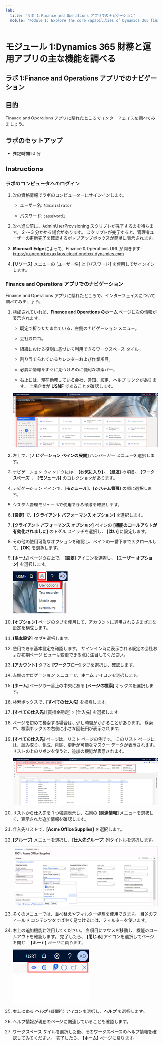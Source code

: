 ```yaml
---
lab:
  title: 'ラボ 1:Finance and Operations アプリでのナビゲーション'
  module: 'Module 1: Explore the core capabilities of Dynamics 365 finance and operations apps'
---
```


# モジュール 1:Dynamics 365 財務と運用アプリの主な機能を調べる

## ラボ 1:Finance and Operations アプリでのナビゲーション

## 目的

Finance and Operations アプリに馴れたところでインターフェイスを調べてみましょう。

## ラボのセットアップ

- **推定時間**:10 分

## Instructions

### ラボのコンピュータへのログイン

1.  次の資格情報でラボのコンピューターにサインインします。

    - ユーザー名: `Administrator`

    - パスワード: `pass@word1`

1.  次へ進む前に、AdminUserProvisioning スクリプトが完了するのを待ちます。 2 ～ 3 分かかる場合があります。 スクリプトが完了すると、管理者ユーザーの更新完了を確認するポップアップボックスが簡単に表示されます。 

1.  **Microsoft Edge** によって、Finance & Operations URL が開きます: <https://usnconeboxax1aos.cloud.onebox.dynamics.com>

1.  **[リソース]** メニューの [ユーザー名] と [パスワード] を使用してサインインします。 


### Finance and Operations アプリでのナビゲーション

Finance and Operations アプリに馴れたところで、インターフェイスについて調べてみましょう。

1.  構成されていれば、**Finance and Operations のホーム** ページに次の情報が表示されます。

    - 既定で折りたたまれている、左側のナビゲーション メニュー。

    - 会社のロゴ。

    - 組織における役割に基づいて利用できるワークスペース タイル。

    - 割り当てられているカレンダーおよび作業項目。

    - 必要な情報をすぐに見つけるのに便利な検索バー。

    - 右上には、現在勤務している会社、通知、設定、ヘルプ リンクがあります。 上場企業が **USMF** であることを確認します。

    ![領域が強調表示された、Dynamics 365 財務と運用ホーム ページのスクリーンショット。](./media/lab-navigate-finance-and-operations-apps-04.png)

2.  左上で、**[ナビゲーション ペインの展開]** ハンバーガー メニューを選択します。

3.  ナビゲーション ウィンドウには、 **[お気に入り]** 、 **[最近]** の項目、 **[ワークスペース]** 、 **[モジュール]** のコレクションがあります。

4.  ナビゲーション ペインで、**[モジュール]**、**[システム管理]** の順に選択します。

5.  システム管理モジュールで使用できる領域を確認します。

6.  **[設定]** で、**[クライアント パフォーマンス オプション]** を選択します。

7.  **[クライアント パフォーマンス オプション]** ペインの **[機能のコールアウトが有効化されました]** のトグル スイッチを選択し、 **[はい]** に設定します。

8.  その他の使用可能なオプションを確認し、ペインの一番下までスクロールして、**[OK]** を選択します。

9.  **[ホーム]** ページの右上で、 **[設定]** アイコンを選択し、 **[ユーザー オプション]** を選択します。

    ![設定アイコンとユーザー オプション ドロップダウン リストのスクリーンショット。](./media/lab-navigate-finance-and-operations-apps-05.png)

10. **[オプション]** ページのタブを使用して、アカウントに適用されるさまざまな設定を構成します。

11. **[基本設定]** タブを選択します。

12. 使用できる基本設定を確認します。 サインイン時に表示される既定の会社および初期ページ ビューは変更できる点に注目してください。

13. **[アカウント]** タブと **[ワークフロー]** タブを選択し、確認します。

14. 左側のナビゲーション メニューで、**ホーム** アイコンを選択します。

15. **[ホーム]** ページの一番上の中央にある **[ページの検索]** ボックスを選択します。

16. 検索ボックスで、**[すべての仕入先]** を検索します。

17. **[すべての仕入先]** [買掛金勘定] > [仕入先] を選択します

18. ページを初めて検索する場合は、少し時間がかかることがあります。 検索中、検索ボックスの右側に小さな回転円が表示されます。

19. **[すべての仕入先]** ページは、リスト ページの例です。 このリスト ページには、読み取り、作成、削除、更新が可能なマスター データが表示されます。 リストの上のリボンを使うと、追加の機能が表示されます。

    ![メニュー機能が強調表示されている「すべての仕入先」リストのスクリーンショット。](./media/lab-navigate-finance-and-operations-apps-06.png)

20. リストから仕入先を 1 つ強調表示し、右側の **[関連情報]** メニューを選択して、表示された追加情報を確認します。

21. 仕入先リストで、**[Acme Office Supplies]** を選択します。

22. **[グループ]** メニューを選択し、**[仕入先グループ]** 列タイトルを選択します。

    ![Acme Office Supplies の仕入先グループ列タイトルのスクリーンショット。](./media/lab-navigate-finance-and-operations-apps-07.png)

23. 多くのメニューでは、並べ替えやフィルター処理を使用できます。 目的のフィールド コンテンツをすばやく見つけるには、フィルターを使います。

24. 右上の追加機能に注目してください。 各項目にマウスを移動し、機能のコールアウトを確認します。 完了したら、 **[閉じる]** アイコンを選択してページを閉じ、 **[ホーム]** ページに戻ります。

    ![[一覧] ページの右上にあるメニューのスクリーンショット。[Power Apps]、[Office アプリ]、[添付ファイルのドキュメント]、[ページの更新]、[新しいウィンドウで開く]、[閉じる] の各ボタンに接続するためのその他の機能を示しています。](./media/lab-navigate-finance-and-operations-apps-08.png)

25. 右上にある **ヘルプ** (疑問符) アイコンを選択し、**ヘルプ** を選択します。

26. ヘルプ情報が現在のページに関連していることを確認します。

27. ワークスペース タイルを選択した後、そのワークスペースのヘルプ情報を確認してみてください。 完了したら、 **[ホーム]** ページに戻ります。

